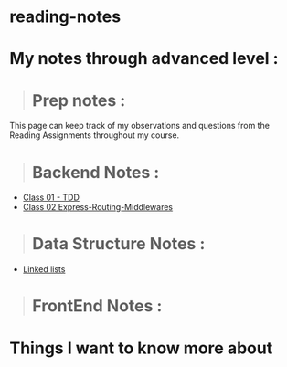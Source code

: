 # reading-notes

# My notes through advanced level :

> # Prep notes :

This page can keep track of my observations and questions from the Reading Assignments throughout my course.

<!-- | **Days** | **Link**              |
| -------- | --------------------- |
| Day 01   | [](./Day01/README.md) |
| Day 02   | [](./Day02/README.md) |
| Day 03   | [](./Day03/README.MD) | -->

> # Backend Notes :

- [Class 01 - TDD](Class_01_TDD-Express.md%20)
- [Class 02 Express-Routing-Middlewares](Class_02-Express-REST-API.md)

> # Data Structure Notes :

- [Linked lists ](Linked-Lists.md)

> # FrontEnd Notes :

# Things I want to know more about
